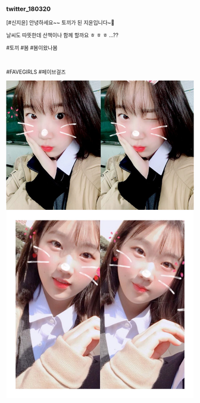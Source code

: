 ### twitter_180320

\[#신지윤] 안녕하세요~~ 토끼가 된 지윤입니다~🐰

날씨도 따뜻한데 산책이나 함께 할까요 ㅎ ㅎ ㅎ ...??

#토끼 #봄 #봄이왔나봄

<br>

#FAVEGIRLS #페이브걸즈

![](../Images/twitter_180329_0.jpg)
![](../Images/twitter_180329_1.jpg)